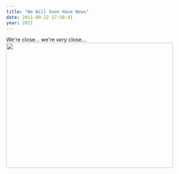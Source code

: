 ```yaml
---
title: "We Will Soon Have News"
date: 2011-09-22 17:58:41
year: 2011
---
```

We're close… we're <em>very</em> close…
<img title="first-picture" src="{{'/files/2011/09/first-picture.jpg' | relative_url}}" alt="" width="448" height="336" />
